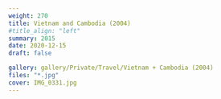 ```yaml
---
weight: 270
title: Vietnam and Cambodia (2004)
#title_align: "left"
summary: 2015
date: 2020-12-15
draft: false

gallery: gallery/Private/Travel/Vietnam + Cambodia (2004)
files: "*.jpg"
cover: IMG_0331.jpg
---
```

